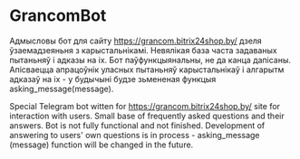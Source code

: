 # GrancomBot
Адмысловы бот для сайту https://grancom.bitrix24shop.by/ дзеля ўзаемадзеяньня з карыстальнікамі. Невялікая база часта задаваных пытаньняў і адказы на іх. Бот паўфункцыянальны, не да канца дапісаны. Апісваецца апрацоўнік уласных пытаньняў карыстальнікаў і алгарытм адказаў на іх - у будычыні будзе зьмененая функцыя asking_message(message).

Special Telegram bot witten for https://grancom.bitrix24shop.by/ site for interaction with users. Small base of frequently asked questions and their answers. Bot is not fully functional and not finished. Development of answering to users' own questions is in process  -  asking_message (message) function will be changed in the future.
